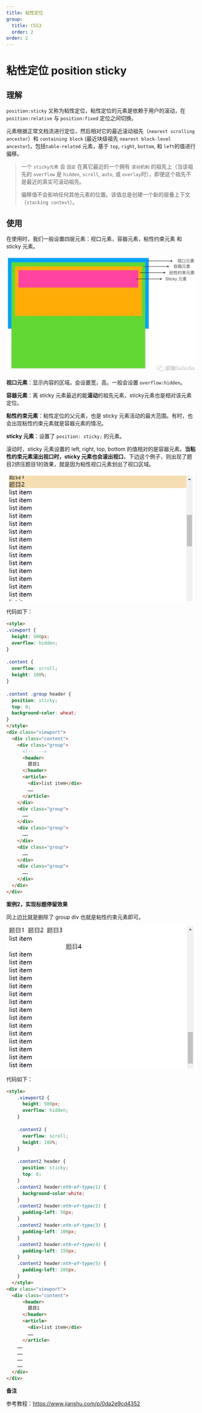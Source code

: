 ```yaml
---
title: 粘性定位
group:
  title: CSS3
  order: 2
order: 2
---
```


# 粘性定位 position sticky

## 理解

`position:sticky` 又称为粘性定位，粘性定位的元素是依赖于用户的滚动，在 `position:relative` 与 `position:fixed` 定位之间切换。

元素根据正常文档流进行定位，然后相对它的最近滚动祖先（`nearest scrolling ancestor`）和 `containing block` (最近块级祖先 `nearest block-level ancestor`)，包括`table-related` 元素，基于 `top`, `right`, `bottom`, 和 `left`的值进行偏移。

> 一个 `sticky元素` 会 `固定` 在离它最近的一个拥有 `滚动机制` 的祖先上（当该祖先的 `overflow` 是 `hidden`, `scroll`, `auto`, 或 `overlay`时），即便这个祖先不是最近的真实可滚动祖先。
>
> 偏移值不会影响任何其他元素的位置。该值总是创建一个新的层叠上下文（`stacking context`）。

## 使用

在使用时，我们一般设置四层元素：视口元素，容器元素，粘性约束元素 和 sticky 元素。

![image-20230921214457110](./CSS_3_sticky.assets/image-20230921214457110.png)

**视口元素**：显示内容的区域。会设置宽，高。一般会设置 `overflow:hidden`。

**容器元素**：离 sticky 元素最近的能**滚动**的祖先元素，sticky元素也是相对该元素定位。

**粘性约束元素**：粘性定位的父元素，也是 sticky 元素活动的最大范围。有时，也会出现粘性约束元素就是容器元素的情况。

**sticky 元素**：设置了 `position: sticky;` 的元素。

滚动时，sticky 元素设置的 left, right, top, bottom 的值相对的是容器元素。**当粘性约束元素滚出视口时，sticky 元素也会滚出视口**，下边这个例子，则出现了题目2挤压题目1的效果，就是因为粘性视口元素划出了视口区域。

![image-20230921220027355](./CSS_3_sticky.assets/image-20230921220027355.png)

代码如下：

```html
<style>
.viewport {
  height: 500px;
  overflow: hidden;
}

.content {
  overflow: scroll;
  height: 100%;
}

.content .group header {
  position: sticky;
  top: 0;
  background-color: wheat;
}
</style>
<div class="viewport">
  <div class="content">
    <div class="group">
      <!--  -->
      <header>
        题目1
      </header>
      <article>
        <div>list item</div>
        ……
      </article>
    </div>
    <div class="group">
      ……
    </div>
    <div class="group">
      ……
    </div>
    <div class="group">
      ……
    </div>
    <div class="group">
      ……
    </div>
  </div>
</div>
```

**案例2，实现标题停留效果**

同上边比就是删除了 group div 也就是粘性约束元素即可。

![image-20230921220049874](./CSS_3_sticky.assets/image-20230921220049874.png)

代码如下：

```html
<style>
    .viewport2 {
      height: 500px;
      overflow: hidden;
    }

    .content2 {
      overflow: scroll;
      height: 100%;
    }

    .content2 header {
      position: sticky;
      top: 0;
    }
    .content2 header:nth-of-type(1) {
      background-color:white;
    }
    .content2 header:nth-of-type(2) {
      padding-left: 50px;
    }
    .content2 header:nth-of-type(3) {
      padding-left: 100px;
    }
    .content2 header:nth-of-type(4) {
      padding-left: 150px;
    }
    .content2 header:nth-of-type(5) {
      padding-left: 200px;
    }
  </style>
<div class="viewport">
  <div class="content">
      <header>
        题目1
      </header>
      <article>
        <div>list item</div>
        ……
      </article>
    ……
    ……
    ……
    ……
  </div>
</div>
```

**备注**

参考教程：https://www.jianshu.com/p/0da2e9cd4352
